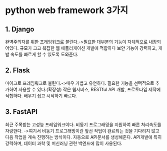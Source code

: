 # python web framework 3가지
## 1. Django
완벽주의자를 위한 프레임워크로 불린다.->필요한 대부분의 기능이 자체적으로 내장되어있다.
규모가 크고 복잡한 웹 애플리케이션 개발에 적합하다
보안 기능이 강력하고, 개발 속도를 빠르게 할 수 있도록 도와준다.
## 2. Flask
마이크로 프레임워크로 불린다.->매우 가볍고 유연하다.
필요한 기능을 선택적으로 추가하여 사용할 수 있다.(확장성)
작은 웹서비스, RESTful API 개발, 프로토타입 제작에 적합하다.
배우기 쉽고 시작하기 빠르다.
## 3. FastAPI
최근 주목받는 고성능 프레임워크이다.
비동기 프로그래밍을 지원하여 빠른 처리속도를 자랑한다.
->여기서 비동기 프로그래밍이란 앞선 작업이 완료되는 것을 기다리지 않고 다음 작업을 계속 진행하는 방식이다.
자동으로 API문서를 생성해준다.
API개발에 특히 강력하며, 데이터 과학 및 머신러닝 관련 백엔드에 많이 사용된다.